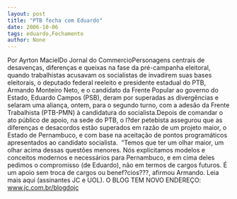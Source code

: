 ```yaml
---
layout: post
title: "PTB fecha com Eduardo"
date: 2006-10-06
tags: eduardo,Fechamento
author: None
---
```

Por Ayrton MacielDo Jornal do CommercioPersonagens centrais de desavenças, diferenças e queixas na fase da pré-campanha eleitoral, quando trabalhistas acusavam os socialistas de invadirem suas bases eleitorais, o deputado federal reeleito e presidente estadual do PTB, Armando Monteiro Neto, e o candidato da Frente Popular ao governo do Estado, Eduardo Campos (PSB), deram por superadas as divergências e selaram uma aliança, ontem, para o segundo turno, com a adesão da Frente Trabalhista (PTB-PMN) à candidatura do socialista.Depois de comandar o ato público de apoio, na sede do PTB, o l?der petebista assegurou que as diferenças e desacordos estão superados em razão de um projeto maior, o Estado de Pernambuco, e com base na aceitação de pontos programáticos apresentados ao candidato socialista.
&nbsp;“Temos que ter um olhar maior, um olhar acima dessas questões menores. Nós explicitamos modelos e conceitos modernos e necessários para Pernambuco, e em cima deles pedimos o compromisso (de Eduardo), não em termos de cargos futuros. É um apoio sem troca de cargos ou benef?cios???, afirmou Armando.
Leia mais aqui (assinantes JC e UOL).
O BLOG TEM NOVO ENDEREÇO: www.jc.com.br/blogdojc 